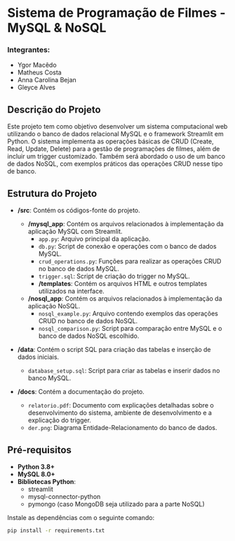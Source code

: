 # Sistema de Programação de Filmes - MySQL & NoSQL

### Integrantes:
- Ygor Macêdo
- Matheus Costa
- Anna Carolina Bejan
- Gleyce Alves

## Descrição do Projeto

Este projeto tem como objetivo desenvolver um sistema computacional web utilizando o banco de dados relacional MySQL e o framework Streamlit em Python. O sistema implementa as operações básicas de CRUD (Create, Read, Update, Delete) para a gestão de programações de filmes, além de incluir um trigger customizado. Também será abordado o uso de um banco de dados NoSQL, com exemplos práticos das operações CRUD nesse tipo de banco.

## Estrutura do Projeto

- **/src**: Contém os códigos-fonte do projeto.
  - **/mysql_app**: Contém os arquivos relacionados à implementação da aplicação MySQL com Streamlit.
    - `app.py`: Arquivo principal da aplicação.
    - `db.py`: Script de conexão e operações com o banco de dados MySQL.
    - `crud_operations.py`: Funções para realizar as operações CRUD no banco de dados MySQL.
    - `trigger.sql`: Script de criação do trigger no MySQL.
    - **/templates**: Contém os arquivos HTML e outros templates utilizados na interface.
  - **/nosql_app**: Contém os arquivos relacionados à implementação da aplicação NoSQL.
    - `nosql_example.py`: Arquivo contendo exemplos das operações CRUD no banco de dados NoSQL.
    - `nosql_comparison.py`: Script para comparação entre MySQL e o banco de dados NoSQL escolhido.
  
- **/data**: Contém o script SQL para criação das tabelas e inserção de dados iniciais.
  - `database_setup.sql`: Script para criar as tabelas e inserir dados no banco MySQL.
  
- **/docs**: Contém a documentação do projeto.
  - `relatorio.pdf`: Documento com explicações detalhadas sobre o desenvolvimento do sistema, ambiente de desenvolvimento e a explicação do trigger.
  - `der.png`: Diagrama Entidade-Relacionamento do banco de dados.

## Pré-requisitos

- **Python 3.8+**
- **MySQL 8.0+**
- **Bibliotecas Python**:
  - streamlit
  - mysql-connector-python
  - pymongo (caso MongoDB seja utilizado para a parte NoSQL)
  
Instale as dependências com o seguinte comando:

```bash
pip install -r requirements.txt
